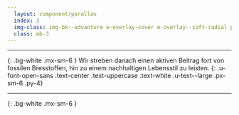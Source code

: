 ```yaml
---
  layout: component/parallax
  index: 3
  img-class: img-bk--advanture e-overlay-cover e-overlay--soft-radial py-6
  class: mb-3
---
```


***
{: .bg-white  .mx-sm-6 }
Wir streben danach einen aktiven Beitrag fort von fossilen Bresstoffen, hin zu einem nachhaltigen Lebensstil zu leisten.
{: .u-font-open-sans .text-center .text-uppercase .text-white .u-text--large .px-sm-6 .py-4}  
***
{: .bg-white  .mx-sm-6 }
